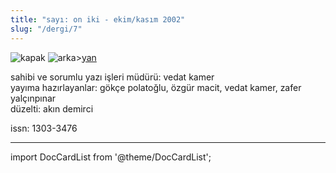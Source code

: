 ```yaml
---
title: "sayı: on iki - ekim/kasım 2002"
slug: "/dergi/7"
---
```


![kapak](/img/ky12_00_zaferyalcinpinar.jpg)
![arka](/img/ky12_00a.jpg)>[yan](/img/ky12_33.jpg)

sahibi ve sorumlu yazı işleri müdürü: vedat kamer\
yayıma hazırlayanlar: gökçe polatoğlu, özgür macit, vedat kamer, zafer yalçınpınar\
düzelti: akın demirci

issn: 1303-3476

---
import DocCardList from '@theme/DocCardList';

<DocCardList />
